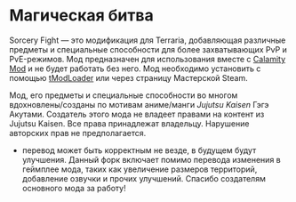 # Магическая битва

Sorcery Fight — это модификация для Terraria, добавляющая различные предметы и специальные способности для более захватывающих PvP и PvE-режимов. Мод предназначен для использования вместе с [Calamity Mod](https://github.com/CalamityTeam/CalamityModPublic) и не будет работать без него. Мод необходимо установить с помощью [tModLoader](https://github.com/tModLoader/tModLoader) или через страницу Мастерской Steam.

Мод, его предметы и специальные способности во многом вдохновлены/созданы по мотивам аниме/манги *Jujutsu Kaisen* Гэгэ Акутами. Создатель этого мода не владеет правами на контент из Jujutsu Kaisen. Все права принадлежат владельцу. Нарушение авторских прав не предполагается.

* перевод может быть корректным не везде, в будущем будут улучшения. Данный форк включает помимо перевода изменения в геймплее мода, таких как увеличение размеров территорий, добавление озвучки и прочих улучшений. Спасибо создателям основного мода за работу!
